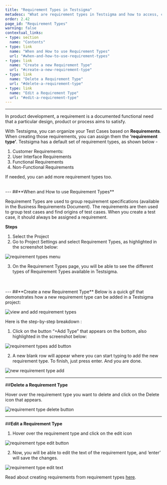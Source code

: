 ```yaml
---
title: "Requirement Types in Testsigma"
metadesc: "What are requirement types in Testsigma and how to access, create, edit and delete them."
order: 2.42
page_id: "Requirement Types"
warning: false
contextual_links:
- type: section
  name: "Contents"
- type: link
  name: "When and How to use Requirement Types"
  url: "#when-and-how-to-use-requirement-types"
- type: link
  name: "Create a new Requirement Type"
  url: "#create-a-new-requirement-type"
- type: link
  name: "Delete a Requirement Type"
  url: "#delete-a-requirement-type"
- type: link
  name: "Edit a Requirement Type"
  url: "#edit-a-requirement-type"
---
```


---
In product development, a requirement is a documented functional need that a particular design, product or process aims to satisfy. 

With Testsigma, you can organize your Test Cases based on **Requirements**. When creating those requirements, you can assign them the **‘requirement type’**.  Testsigma has a default set of requirement types, as shown below - 
1. Customer Requirements:
2. User Interface Requirements 
3. Functional Requirements
4. Non-Functional Requirements

If needed, you can add more requirement types too.

<br>
---
##**When and How to use Requirement Types**

Requirement Types are used to group requirement specifications (available in the Business Requirements Document). The requirements are then used to group test cases and find origins of test cases. When you create a test case, it should always be assigned a requirement.

**Steps**
1. Select the Project
2. Go to Project Settings and select Requirement Types, as highlighted in the screenshot below:

![requirement types menu](https://docs.testsigma.com/images/requirement-types/requirement-types-menu.png)

3. On the Requirement Types page, you will be able to see the different types of Requirement Types available in Testsigma.
<br>
<br>
---
##**Create a new Requirement Type**
Below is a quick gif that demonstrates how a new requirement type can be added in a Testsigma project:

![view and add requirement types](https://docs.testsigma.com/images/requirement-types/view-and-add-requirement-types.gif)


Here is the step-by-step breakdown :

1. Click on the button “+Add Type” that appears on the bottom, also highlighted in the screenshot below:

![requirement types add button](https://docs.testsigma.com/images/requirement-types/requirement-types-add-button.png)


2. A new blank row will appear where you can start typing to add the new requirement type. To finish, just press enter. And you are done.

![new requirement type add](https://docs.testsigma.com/images/requirement-types/new-requirement-types-add.png)

---
##**Delete a Requirement Type**

Hover over the requirement type you want to delete and click on the Delete icon that appears. 

![requirement type delete button](https://docs.testsigma.com/images/requirement-types/requirement-type-delete-button.png)


---
##**Edit a Requirement Type**

1. Hover over the requirement type and click on the edit icon

![requirement type edit button](https://docs.testsigma.com/images/requirement-types/requirement-type-edit-button.png)


2. Now, you will be able to edit the text of the requirement type, and ‘enter’ will save the changes. 

![requirement type edit text](https://docs.testsigma.com/images/requirement-types/requirement-type-edit-text.png)


Read about creating requirements from requirement types [here](https://testsigma.com/docs/projects/requirements/).


